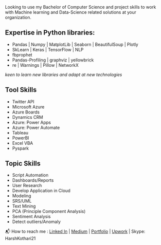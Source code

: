 Looking to use my Bachelor of Computer Science and project skills to work with Machine learning and Data-Science related solutions at your organization.

## Expertise in Python libraries:
- Pandas | Numpy | MatplotLib | Seaborn | BeautifulSoup | Plotly
- SkLearn | Keras | TensorFlow | NLP
- fbprophet
- Pandas-Profiling | graphviz | yellowbrick
- re | Warnings | Pillow | NetworkX

*keen to learn new libraries and adapt at new technologies*

## Tool Skills
- Twitter API
- Microsoft Azure
- Azure Boards
- Dynamics CRM
- Azure: Power Apps
- Azure: Power Automate
- Tableau
- PowerBI 
- Excel VBA
- Pyspark

## Topic Skills
- Script Automation
- Dashboards/Reports
- User Research
- Develop Application in Cloud
- Modeling
- SRS/UML
- Text Mining
- PCA (Principle Component Analysis)
- Sentiment Analysis
- Detect outliers/Anomaly

📬 How to reach me : [Linked In](https://www.linkedin.com/in/harsh-kothari21/) | [Medium](https://harshkothari21.medium.com/) | [Portfolio](https://harshkothari21.github.io/) | [Upwork](https://www.upwork.com/freelancers/~0170ce0d511d7ceae4) | Skype: HarshKothari21
